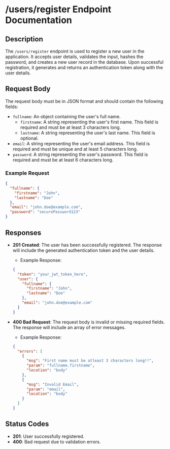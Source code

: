 # /users/register Endpoint Documentation

## Description
The `/users/register` endpoint is used to register a new user in the application. It accepts user details, validates the input, hashes the password, and creates a new user record in the database. Upon successful registration, it generates and returns an authentication token along with the user details.

## Request Body
The request body must be in JSON format and should contain the following fields:

- `fullname`: An object containing the user's full name.
  - `firstname`: A string representing the user's first name. This field is required and must be at least 3 characters long.
  - `lastname`: A string representing the user's last name. This field is optional.
- `email`: A string representing the user's email address. This field is required and must be unique and at least 5 characters long.
- `password`: A string representing the user's password. This field is required and must be at least 6 characters long.

### Example Request
```json
{
  "fullname": {
    "firstname": "John",
    "lastname": "Doe"
  },
  "email": "john.doe@example.com",
  "password": "securePassword123"
}
```

## Responses
- **201 Created**: The user has been successfully registered. The response will include the generated authentication token and the user details.
  - Example Response:
  ```json
  {
    "token": "your_jwt_token_here",
    "user": {
      "fullname": {
        "firstname": "John",
        "lastname": "Doe"
      },
      "email": "john.doe@example.com"
    }
  }
  ```

- **400 Bad Request**: The request body is invalid or missing required fields. The response will include an array of error messages.
  - Example Response:
  ```json
  {
    "errors": [
      {
        "msg": "First name must be atleast 3 characters long!!",
        "param": "fullname.firstname",
        "location": "body"
      },
      {
        "msg": "Invalid Email",
        "param": "email",
        "location": "body"
      }
    ]
  }
  ```

## Status Codes
- **201**: User successfully registered.
- **400**: Bad request due to validation errors.